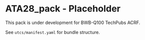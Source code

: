 # ATA28_pack - Placeholder

This pack is under development for BWB-Q100 TechPubs ACRF.

See `utcs/manifest.yaml` for bundle structure.
